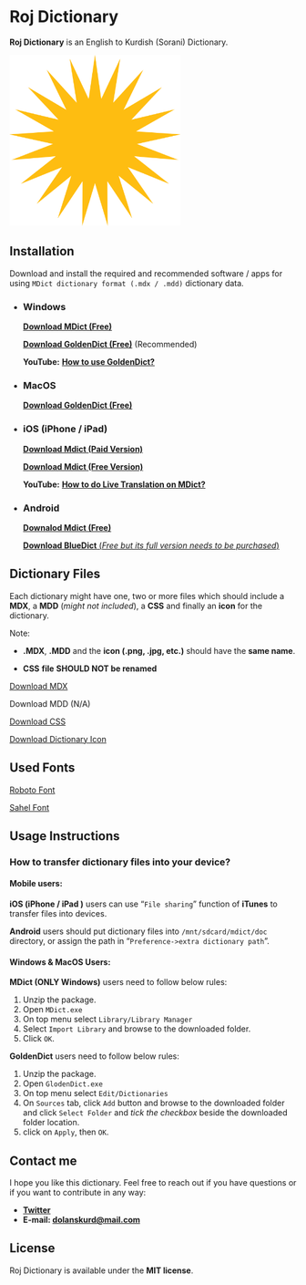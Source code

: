 # Roj Dictionary

**Roj Dictionary** is an English to Kurdish (Sorani) Dictionary.

<img src="roj_dictionary.png" alt="drawing" width="300"/>

## Installation

Download and install the required and recommended software / apps for using `MDict dictionary format (.mdx / .mdd)` dictionary data.

- ### Windows

  [**Download MDict (Free)**](https://www.mdict.cn/download/MDictPC2.7z)

  [**Download GoldenDict (Free)**](https://sourceforge.net/projects/goldendict/files/early%20access%20builds/) (Recommended)

  **YouTube:** [**How to use GoldenDict?**](https://www.youtube.com/watch?v=bDipNBvhOVI)

- ### MacOS

  [**Download GoldenDict (Free)**](https://sourceforge.net/projects/goldendict/files/early%20access%20builds/)

- ### iOS (iPhone / iPad)

  [**Download Mdict (Paid Version)**](https://itunes.apple.com/cn/app/mdict/id389083586?mt=8)

  [**Download Mdict (Free Version)**](https://itunes.apple.com/cn/app/mdict-free/id894362875)

  **YouTube:** [**How to do Live Translation on MDict?**](https://www.youtube.com/watch?v=nQPU7E4YTmE)

- ### Android

  [**Downalod Mdict (Free)**](https://play.google.com/store/apps/details?id=cn.mdict)

  [**Download BlueDict** (_Free but its full version needs to be purchased_)](https://play.google.com/store/apps/details?id=cn.ssdl.bluedict&hl=en)

## Dictionary Files

Each dictionary might have one, two or more files which should include a **MDX**, a **MDD** (_might not included_), a **CSS** and finally an **icon** for the dictionary.

Note:

- **.MDX**, **.MDD** and the **icon (.png, .jpg, etc.)** should have the **same name**.

- **CSS** **file** **SHOULD NOT be renamed**

[Download MDX](https://github.com/dolanskurd/roj_dictionary/blob/main/roj_dictionary.mdx)

Download MDD (N/A)

[Download CSS](https://github.com/dolanskurd/roj_dictionary/blob/main/style.css)

[Download Dictionary Icon](https://github.com/dolanskurd/roj_dictionary/blob/main/roj_dictionary.png)

## Used Fonts

[Roboto Font](https://fonts.google.com/specimen/Roboto)

[Sahel Font](https://github.com/rastikerdar/sahel-font/)

## Usage Instructions

### How to transfer dictionary files into your device?

#### Mobile users:

**iOS (iPhone / iPad )** users can use “`File sharing`” function of **iTunes** to transfer files into devices.

**Android** users should put dictionary files into `/mnt/sdcard/mdict/doc` directory, or assign the path in “`Preference->extra dictionary path`”.

#### **Windows & MacOS Users:**

**MDict (ONLY Windows)** users need to follow below rules:

1. Unzip the package.
2. Open `MDict.exe`
3. On top menu select `Library/Library Manager`
4. Select `Import Library` and browse to the downloaded folder.
5. Click `OK`.

**GoldenDict** users need to follow below rules:

1. Unzip the package.
2. Open `GlodenDict.exe`
3. On top menu select `Edit/Dictionaries`
4. On `Sources` tab, click `Add` button and browse to the downloaded folder and click `Select Folder` and _tick the checkbox_ beside the downloaded folder location.
5. click on `Apply`, then `OK`.

## Contact me

I hope you like this dictionary. Feel free to reach out if you have questions or if you want to contribute in any way:

- **[Twitter](http://www.twitter.com/dolanskurd)**
- **E-mail: [dolanskurd@mail.com](mailto:dolanskurd@mail.com)**

## License

Roj Dictionary is available under the **MIT license**.
